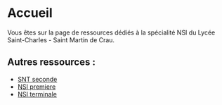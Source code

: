 # Accueil
Vous êtes sur la page de ressources dédiés à la spécialité NSI du Lycée Saint-Charles - Saint Martin de Crau.

## Autres ressources :

* [SNT seconde]( https://saintcharlessmc.github.io/numerique-snt_seconde/)
* [NSI premiere]( https://saintcharlessmc.github.io/numerique-nsi_premiere/)
* [NSI terminale]( https://saintcharlessmc.github.io/numerique-nsi_terminale/)

